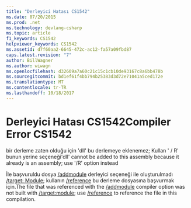 ```yaml
---
title: "Derleyici Hatası CS1542"
ms.date: 07/20/2015
ms.prod: .net
ms.technology: devlang-csharp
ms.topic: article
f1_keywords: CS1542
helpviewer_keywords: CS1542
ms.assetid: d7f60aa2-6645-472c-ac12-fa57a09fbd87
caps.latest.revision: "7"
author: BillWagner
ms.author: wiwagn
ms.openlocfilehash: d32609a7a60c21c15c1cb10de93167c8a6bb478b
ms.sourcegitcommit: bd1ef61f4bb794b25383d3d72e71041a5ced172e
ms.translationtype: MT
ms.contentlocale: tr-TR
ms.lasthandoff: 10/18/2017
---
```

# <a name="compiler-error-cs1542"></a><span data-ttu-id="59230-102">Derleyici Hatası CS1542</span><span class="sxs-lookup"><span data-stu-id="59230-102">Compiler Error CS1542</span></span>
<span data-ttu-id="59230-103">bir derleme zaten olduğu için 'dll' bu derlemeye eklenemez; Kullan ' / R' bunun yerine seçeneği</span><span class="sxs-lookup"><span data-stu-id="59230-103">'dll' cannot be added to this assembly because it already is an assembly; use '/R' option instead</span></span>  
  
 <span data-ttu-id="59230-104">İle başvuruldu dosya [/addmodule](../../csharp/language-reference/compiler-options/addmodule-compiler-option.md) derleyici seçeneği ile oluşturulmadı [/target: Module](../../csharp/language-reference/compiler-options/target-module-compiler-option.md); kullanın [/reference](../../csharp/language-reference/compiler-options/reference-compiler-option.md) bu derleme dosyasına başvurmak için.</span><span class="sxs-lookup"><span data-stu-id="59230-104">The file that was referenced with the [/addmodule](../../csharp/language-reference/compiler-options/addmodule-compiler-option.md) compiler option was not built with [/target:module](../../csharp/language-reference/compiler-options/target-module-compiler-option.md); use [/reference](../../csharp/language-reference/compiler-options/reference-compiler-option.md) to reference the file in this compilation.</span></span>

